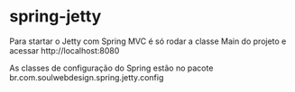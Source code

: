 # spring-jetty

Para startar o Jetty com Spring MVC é só rodar a classe Main do projeto e acessar http://localhost:8080

As classes de configuração do Spring estão no pacote br.com.soulwebdesign.spring.jetty.config
